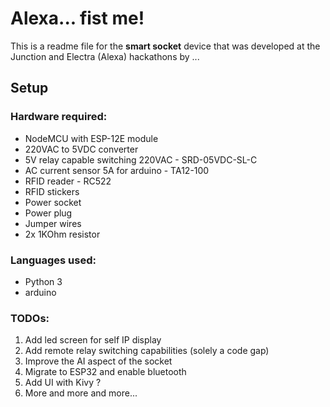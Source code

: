 # Alexa... fist me!


This is a readme file for the **smart socket** device that was developed at the Junction and Electra (Alexa) hackathons by ...

## Setup

### Hardware required:

- NodeMCU with ESP-12E module
- 220VAC to 5VDC converter
- 5V relay capable switching 220VAC - SRD-05VDC-SL-C
- AC current sensor 5A for arduino  - TA12-100
- RFID reader - RC522
- RFID stickers
- Power socket
- Power plug
- Jumper wires
- 2x 1KOhm resistor


### Languages used:

- Python 3
- arduino

### TODOs:
1. Add led screen for self IP display
2. Add remote relay switching capabilities (solely a code gap)
3. Improve the AI aspect of the socket
4. Migrate to ESP32 and enable bluetooth
5. Add UI with Kivy ?
6. More and more and more...

